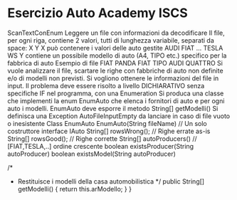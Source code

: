 # Esercizio Auto Academy ISCS


ScanTextConEnum
Leggere un file con informazioni da decodificare
Il file, per ogni riga, contiene 2 valori, tutti di lunghezza
variabile, separati da space:
X Y
X può contenere i valori delle auto gestite
AUDI
FIAT
...
TESLA
WS
Y contiene un possibile modello di auto (A4, TIPO etc.)
specifico per la fabbrica di auto
Esempio di file
FIAT PANDA
FIAT TIPO
AUDI QUATTRO
Si vuole analizzare il file, scartare le righe con fabbriche
di auto non definite e/o di modelli non previsti.
Si vogliono ottenere le informazioni del file in input.
Il problema deve essere risolto a livello DICHIARATIVO
senza specifiche IF nel programma, con una Enumeration
Si produca una classe che implementi la enum EnumAuto
che elenca i fornitori di auto e per ogni auto i modelli.
EnumAuto deve esporre il metodo
String[] getModelli()
Si definisca una Exception AutoFileInputEmpty da lanciare in
caso di file vuoto o inesistente
Class EnumAuto
EnumAuto(String fileName) // Un solo costruttore
interface IAuto
String[] rowsWrong(); // Righe errate as-is
String[] rowsGood(); // Righe corrette
String[] autoProducers() // [FIAT,TESLA,..] ordine crescente
boolean existsProducer(String autoProducer)
boolean existsModel(String autoProducer)



/*
 * Restituisce i modelli della casa automobilistica
 */
public String[] getModelli() {
	return this.arModello;
}
}
